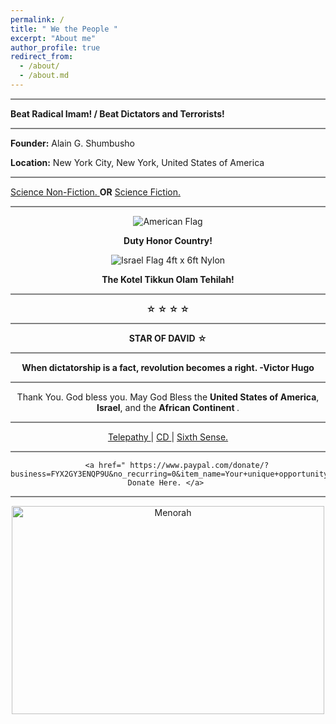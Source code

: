 ```yaml
---
permalink: /
title: " We the People " 
excerpt: "About me"
author_profile: true
redirect_from: 
  - /about/
  - /about.md
---
```




<hr style="height:2px;border-width:0;color:gray;background-color:gray">


<b>  Beat Radical Imam!  / Beat  Dictators and Terrorists!  </b> 



<hr style="height:2px;border-width:0;color:gray;background-color:gray">


<b>Founder:</b> Alain G. Shumbusho


<b>Location:</b> New York City, New York, United States of America



<hr style="height:2px;border-width:0;color:gray;background-color:gray">


 <a href=" https://www.merriam-webster.com/dictionary/nonfiction "> Science Non-Fiction. </a>  <b>OR</b> <a href=" https://www.merriam-webster.com/dictionary/science%20fiction "> Science Fiction. </a>   


<hr style="height:2px;border-width:0;color:gray;background-color:gray">


<div class="mo-copyright">
            <div class="container" style="text-align:center;">
                <p>
                  

<img src="https://il.usembassy.gov/wp-content/themes/cms3/dist/images/us-flag-logo-footer.png" alt="American Flag" title="American Flag">

<b> Duty Honor Country! </b>

<img src="https://cdn11.bigcommerce.com/s-e2nupsxogj/images/stencil/50x50/products/6583/40512/izgubbg8gncm7xv67a1g__67596.1697212710.jpg?c=1" alt="Israel Flag 4ft x 6ft Nylon" title="Israel Flag 4ft x 6ft Nylon" sizes="50px">


<b> The Kotel Tikkun Olam Tehilah!  </b>


<hr style="height:2px;border-width:0;color:gray;background-color:gray">




<b> ☆ ☆ ☆ ☆ </b>




<hr style="height:2px;border-width:0;color:gray;background-color:gray">


<b> STAR       OF          DAVID</b>         <b>☆</b>   


<hr style="height:2px;border-width:0;color:gray;background-color:gray">


<b> When dictatorship is a fact, revolution becomes a right. -Victor Hugo </b>


<hr style="height:2px;border-width:0;color:gray;background-color:gray">


Thank You. God bless you. May God Bless the <b>United States of America</b>, <b>Israel</b>, and the <b> African Continent </b>. 


<hr style="height:2px;border-width:0;color:gray;background-color:gray">




<a href=" https://www.collinsdictionary.com/us/dictionary/english/telepathy "> Telepathy  </a> | <a href=" https://dictionary.cambridge.org/us/dictionary/english/telepathy "> CD  </a> | <a href=" https://www.collinsdictionary.com/us/dictionary/english/sixth-sense "> Sixth Sense. </a> 
<hr style="height:2px;border-width:0;color:gray;background-color:gray">


        <a href=" https://www.paypal.com/donate/?business=FYX2GY3ENQP9U&no_recurring=0&item_name=Your+unique+opportunity+to+encourage+Alain+G.+Shumbusho+to+make+the+world+a+better+place.&currency_code=USD">  Donate Here. </a> 


<hr style="height:2px;border-width:0;color:gray;background-color:gray">



<img src="https://media.npr.org/assets/img/2022/12/15/gettyimages-89046627_wide-7aea08d5387b458f7c59aeb64ef516a394042be9.jpg?s=800&c=85&f=webp" alt="Menorah" width="500" height="333">





